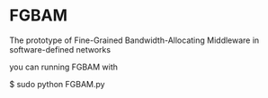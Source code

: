 # FGBAM
The prototype of Fine-Grained Bandwidth-Allocating Middleware in software-defined networks

you can running FGBAM with 

$ sudo python FGBAM.py
